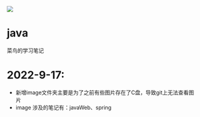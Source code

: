 ![](https://lever-client-logos.s3-us-west-2.amazonaws.com/4ec24534-f01e-4354-a580-3395056f19e7-1592848050361.png)



# java



菜鸟的学习笔记



# 2022-9-17:

- 新增image文件夹主要是为了之前有些图片存在了C盘，导致git上无法查看图片
- image 涉及的笔记有：javaWeb、spring

